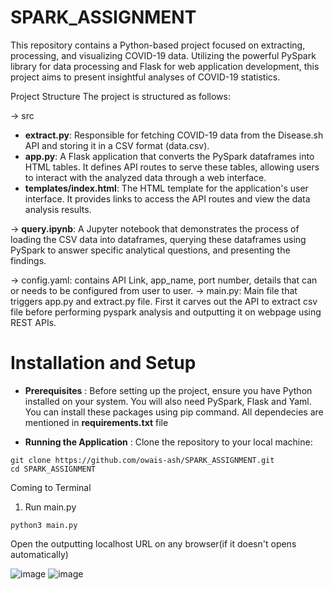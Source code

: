 # SPARK_ASSIGNMENT

This repository contains a Python-based project focused on extracting, processing, and visualizing COVID-19 data. Utilizing the powerful PySpark library for data processing and Flask for web application development, this project aims to present insightful analyses of COVID-19 statistics.

Project Structure
The project is structured as follows:


-> src 
   - **extract.py**: Responsible for fetching COVID-19 data from the Disease.sh API and storing it in a CSV format (data.csv).
   - **app.py**: A Flask application that converts the PySpark dataframes into HTML tables. It defines API routes to serve these tables, allowing users to interact with the analyzed
     data through a web interface.
   - **templates/index.html**: The HTML template for the application's user interface. It provides links to access the API routes and view the data analysis results.

->   **query.ipynb**: A Jupyter notebook that demonstrates the process of loading the CSV data into dataframes, querying these dataframes using PySpark to answer specific analytical
     questions, and presenting the findings.

-> config.yaml: contains API Link, app_name, port number, details that can or needs to be configured from user to user.
-> main.py: Main file that triggers app.py and extract.py file. First it carves out the API to extract csv file before performing pyspark analysis and outputting it on webpage using REST APIs.

# Installation and Setup
- **Prerequisites**
: Before setting up the project, ensure you have Python installed on your system. You will also need PySpark, Flask and Yaml. You can install these packages using pip command. All dependecies are mentioned in **requirements.txt** file

- **Running the Application**
: Clone the repository to your local machine:
```
git clone https://github.com/owais-ash/SPARK_ASSIGNMENT.git
cd SPARK_ASSIGNMENT
```
Coming to Terminal
1. Run main.py 
```
python3 main.py
```

Open the outputting localhost URL on any browser(if it doesn't opens automatically)
   
![image](https://github.com/owais-ash/SPARK_ASSIGNMENT/assets/158836234/2d57a8bc-e798-4295-b705-4a5c5276b634)
![image](https://github.com/owais-ash/SPARK_ASSIGNMENT/assets/158836234/961c4a97-775c-48e9-890c-e05123efce2b)
